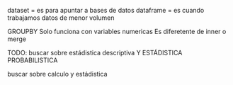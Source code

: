 dataset = es para apuntar a bases de datos
dataframe = es cuando trabajamos datos de menor volumen

GROUPBY Solo funciona con variables numericas
Es diferetente de inner o merge


TODO: buscar sobre estádistica descriptiva 
Y ESTÁDISTICA PROBABILISTICA

buscar sobre calculo y estádistica 